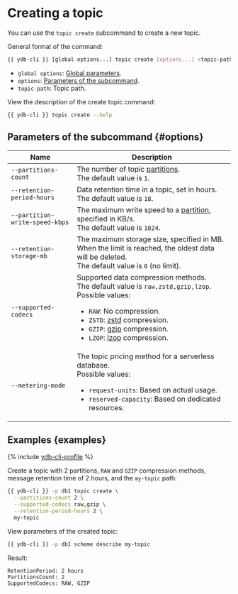 # Creating a topic

You can use the `topic create` subcommand to create a new topic.

General format of the command:

```bash
{{ ydb-cli }} [global options...] topic create [options...] <topic-path>
```

* `global options`: [Global parameters](commands/global-options.md).
* `options`: [Parameters of the subcommand](#options).
* `topic-path`: Topic path.

View the description of the create topic command:

```bash
{{ ydb-cli }} topic create --help
```

## Parameters of the subcommand {#options}

| Name | Description |
---|---
| `--partitions-count` | The number of topic [partitions](../../concepts/topic.md#partitioning).<br>The default value is `1`. |
| `--retention-period-hours` | Data retention time in a topic, set in hours.<br>The default value is `18`. |
| `--partition-write-speed-kbps` | The maximum write speed to a [partition](../../concepts/topic.md#partitioning), specified in KB/s.<br>The default value is `1024`. |
| `--retention-storage-mb` | The maximum storage size, specified in MB. When the limit is reached, the oldest data will be deleted.<br>The default value is `0` (no limit). |
| `--supported-codecs` | Supported data compression methods.<br>The default value is `raw,zstd,gzip,lzop`.<br>Possible values:<ul><li>`RAW`: No compression.</li><li>`ZSTD`: [zstd](https://en.wikipedia.org/wiki/Zstandard) compression.</li><li>`GZIP`: [gzip](https://en.wikipedia.org/wiki/Gzip) compression.</li><li>`LZOP`: [lzop](https://en.wikipedia.org/wiki/Lzop) compression.</li></ul> |
| `--metering-mode` | The topic pricing method for a serverless database.<br>Possible values:<ul><li>`request-units`: Based on actual usage.</li><li>`reserved-capacity`: Based on dedicated resources.</li></ul> |


## Examples {examples}

{% include [ydb-cli-profile](../../_includes/ydb-cli-profile.md) %}

Create a topic with 2 partitions, `RAW` and `GZIP` compression methods, message retention time of 2 hours, and the `my-topic` path:

```bash
{{ ydb-cli }} -p db1 topic create \
  --partitions-count 2 \
  --supported-codecs raw,gzip \
  --retention-period-hours 2 \
  my-topic
```

View parameters of the created topic:

```bash
{{ ydb-cli }} -p db1 scheme describe my-topic
```

Result:

```text
RetentionPeriod: 2 hours
PartitionsCount: 2
SupportedCodecs: RAW, GZIP
```
